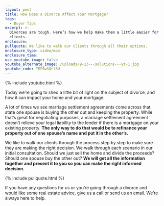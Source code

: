 ```yaml
---
layout: post
title: How Does a Divorce Affect Your Mortgage?
tags:
  - Buyer Tips
excerpt: >-
  Divorces are tough. Here’s how we help make them a little easier for our
  clients.
enclosure:
pullquote: We like to walk our clients through all their options.
enclosure_type: video/mp4
enclosure_time:
use_youtube_image: false
youtube_alternate_image: /uploads/9-13---solutions---yt-1.jpg
youtube_code: TBP6wSOrl6U
---
```



{% include youtube.html %}

Today we’re going to shed a little bit of light on the subject of divorce, and how it can impact your home and your mortgage.&nbsp;

A lot of times we see marriage settlement agreements come across that state one spouse is buying the other out and keeping the property. While that’s great for negotiating purposes, a marriage settlement agreement doesn’t relieve your legal liability to the lender if there is a mortgage on your existing property. **The only way to do that would be to refinance your property out of one spouse’s name and put it in the other’s.**&nbsp;

We like to walk our clients through the process step by step to make sure they are making the right decision. We walk through each scenario in our initial consultation. Should we just sell the home and divide the proceeds? Should one spouse buy the other out? **We will get all the information together and present it to you so you can make the right informed decision.**

{% include pullquote.html %}

If you have any questions for us or you’re going through a divorce and would like some real estate advice, give us a call or send us an email. We’re always here to help.